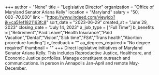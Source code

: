 +++
author = "None"
title = "Legislative Director"
organization = "Office of Maryland Senator Ariana Kelly"
location = "Maryland"
salary = "$50,000-$70,000"
link = "https://www.indeed.com/viewjob?jk=ca51ef1821163fc8"
sort_date = "2023-06-29"
created_at = "June 29, 2023"
closing_date = "July 14, 2023"
a_job_type = ["Full Time"]
b_benefits = ["Retirement","Paid Leave","Health Insurance","Paid Vacation","Dental","Vision","Sick time","FSA","Trans health","Abortion procedure funding"]
c_feedback = ""
aa_degrees_required = "No degree required"
thumbnail = ""
+++
Direct legislative initiatives of Maryland Senator Ariana Kelly. This includes Reproductive Justice, Healthcare, and Economic Justice portfolios. Manage constituent outreach and communications. In person in Annapolis Jan-April and remote May-December. 